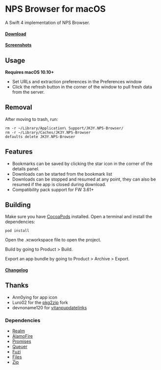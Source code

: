# NPS Browser for macOS

A Swift 4 implementation of NPS Browser.

#### [Download][]

#### [Screenshots][]

## Usage
**Requires macOS 10.10+**

* Set URLs and extraction preferences in the Preferences window
* Click the refresh button in the corner of the window to pull fresh data from the server. 

## Removal
After moving to trash, run:
```
rm -r ~/Library/Application\ Support/JK3Y.NPS-Browser/
rm -r ~/Library/Caches/JK3Y.NPS-Browser
defaults delete JK3Y.NPS-Browser
```

## Features
* Bookmarks can be saved by clicking the star icon in the corner of the details panel.
* Downloads can be started from the bookmark list
* Downloads can be stopped and resumed at any point, they can also be resumed if the app is closed during download.
* Compatibility pack support for FW 3.61+

## Building
Make sure you have [CocoaPods][] installed.
Open a terminal and install the dependencies:
```
pod install
```
Open the .xcworkspace file to open the project.

Build by going to Product > Build.

Export an app bundle by going to Product > Archive > Export.

#### [Changelog][]

## Thanks
* Ann0ying for app icon
* Luro02 for the [pkg2zip][] fork
* devnoname120 for [vitanpupdatelinks][]

### Dependencies
* [Realm][]
* [AlamoFire][]
* [Promises][]
* [Queuer][]
* [Fuzi][]
* [Files][]
* [Zip][]

[Download]: https://github.com/JK3Y/NPS-Browser-macOS/releases
[Screenshots]: https://imgur.com/gallery/9VLxpOm
[CocoaPods]: https://cocoapods.org
[Changelog]: https://github.com/JK3Y/NPS-Browser-macOS/blob/master/CHANGELOG.md
[pkg2zip]: https://github.com/Luro02/pkg2zip
[vitanpupdatelinks]: https://github.com/devnoname120/vitanpupdatelinks
[Realm]: https://realm.io
[AlamoFire]:https://github.com/Alamofire/Alamofire
[Promises]:https://github.com/google/promises
[Queuer]:https://github.com/FabrizioBrancati/Queuer
[Fuzi]: https://github.com/cezheng/Fuzi
[Files]: https://github.com/JohnSundell/Files
[Zip]: https://github.com/marmelroy/Zip
